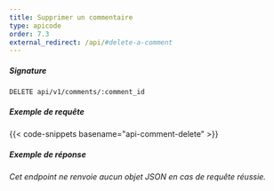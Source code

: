 ```yaml
---
title: Supprimer un commentaire
type: apicode
order: 7.3
external_redirect: /api/#delete-a-comment
---
```


##### Signature
`DELETE api/v1/comments/:comment_id`
##### Exemple de requête
{{< code-snippets basename="api-comment-delete" >}}
##### Exemple de réponse
*Cet endpoint ne renvoie aucun objet JSON en cas de requête réussie.*